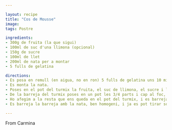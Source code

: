 ```yaml
---

layout: recipe
title: "Cos de Mousse"
image: 
tags: Postre

ingredients:
- 300g de fruita (la que sigui)
- 100ml de suc d'una llimona (opcional)
- 150g de sucre
- 100ml de llet
- 200ml de nata per a montar
- 5 fulls de gelatina

directions:
- Es posa en remull (en aigua, no en ron) 5 fulls de gelatina uns 10 minuts.
- Es monta la nata.
- Poses en el pot del turmix la fruita, el suc de llimona, el sucre i la llet. Es trinxa bé.
- De la barreja del turmix poses en un pot les 3/4 parts i cap al foc, i quan arrenqui a bullir ho retirem del foc i hi desfem la gelatina remullada (tot ben remenat).
- Ho afegim a la resta que ens queda en el pot del turmix, i es barreja.
- Es barreja la barreja amb la nata, ben homogeni, i ja es pot tirar sobre la base del pastís (i cap a la nevera unes 4h).

---
```


From Carmina
